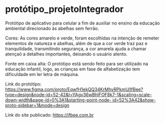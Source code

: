 # protótipo_projetoIntegrador

Protótipo de aplicativo para celular a fim de auxiliar no ensino da educação ambiental direcionado às abelhas sem ferrão.

Cores:
As cores amarelo e verde, foram escolhidas na intenção de remeter elementos de natureza e abelhas, além de que a cor verde traz paz e tranquilidade, transmitindo segurança, a cor amarela ajuda a chamar atençaõ a detalhes importantes, deixando o usuário atento.

Fonte em caixa alta:
O protótipo está sendo feito para ser utilizado na educação infantil, logo, as crianças em fase de alfabetização tem dificuldade em ler letra de máquina.

Link do protótipo: [https://www.figma.com/proto/EqwfH1ekQQ34KrMhvRPkmU/IfBee?type=design&node-id=52-42&t=YAgv36wBhIFOF8k7-1&scaling=scale-down-width&page-id=0%3A1&starting-point-node- id=52%3A42&show-proto-sidebar=1&mode=design](https://www.figma.com/design/EqwfH1ekQQ34KrMhvRPkmU/IfBee?node-id=0-1&t=WPP7Ic98R1fAo6WJ-1)

Link do site publicado: https://ifbee.com.br
